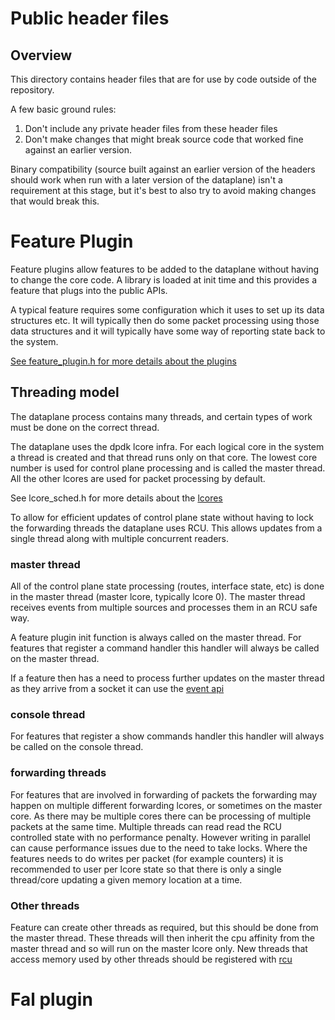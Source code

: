 # Public header files

## Overview
This directory contains header files that are for use by code outside
of the repository.

A few basic ground rules:
1. Don't include any private header files from these header files
2. Don't make changes that might break source code that worked fine
   against an earlier version.

Binary compatibility (source built against an earlier version of the
headers should work when run with a later version of the dataplane)
isn't a requirement at this stage, but it's best to also try to avoid
making changes that would break this.

# Feature Plugin

Feature plugins allow features to be added to the dataplane without having
to change the core code. A library is loaded at init time and this provides
a feature that plugs into the public APIs.

A typical feature requires some configuration which it uses to set up its
data structures etc. It will typically then do some packet processing using
those data structures and it will typically have some way of reporting state
back to the system.

[See feature_plugin.h for more details about the plugins](feature_plugin.h)

## Threading model

The dataplane process contains many threads, and certain types of work must
be done on the correct thread.

The dataplane uses the dpdk lcore infra. For each logical core in the system
a thread is created and that thread runs only on that core. The lowest core
number is used for control plane processing and is called the master thread.
All the other lcores are used for packet processing by default.

See lcore_sched.h for more details about the [lcores](lcore_sched.h)

To allow for efficient updates of control plane state without having to lock
the forwarding threads the dataplane uses RCU. This allows updates from a
single thread along with multiple concurrent readers.

### master thread
All of the control plane state processing (routes, interface state, etc) is
done in the master thread (master lcore, typically lcore 0). The master thread
receives events from multiple sources and processes them in an RCU safe way.

A feature plugin init function is always called on the master thread. For
features that register a command handler this handler will always be called
on the master thread.

If a feature then has a need to process further updates on the master thread
as they arrive from a socket it can use the [event api](events.h)

### console thread

For features that register a show commands handler this handler will always
be called on the console thread.

### forwarding threads

For features that are involved in forwarding of packets the forwarding may
happen on multiple different forwarding lcores, or sometimes on the master
core. As there may be multiple cores there can be processing of multiple
packets at the same time. Multiple threads can read read the RCU controlled
state with no performance penalty. However writing in parallel can cause
performance issues due to the need to take locks.  Where the features needs
to do writes per packet (for example counters) it is recommended to user per
lcore state so that there is only a single thread/core updating a given memory
location at a time.

### Other threads

Feature can create other threads as required, but this should  be done
from the master thread.  These threads will then inherit the cpu affinity
from the master thread and so will run on the master lcore only.
New threads that access memory used by other threads should be registered
with [rcu](urcu.h)

# Fal plugin